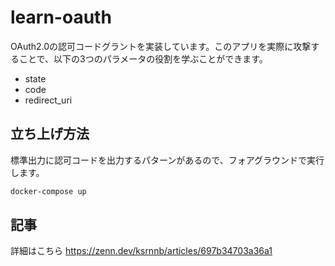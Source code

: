 # learn-oauth
OAuth2.0の認可コードグラントを実装しています。このアプリを実際に攻撃することで、以下の3つのパラメータの役割を学ぶことができます。

- state
- code
- redirect_uri

## 立ち上げ方法
標準出力に認可コードを出力するパターンがあるので、フォアグラウンドで実行します。

```bash
docker-compose up
```

## 記事
詳細はこちら
https://zenn.dev/ksrnnb/articles/697b34703a36a1
